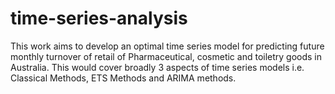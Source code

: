 # time-series-analysis
This work aims to develop an optimal time series model for predicting future monthly turnover of retail of Pharmaceutical, cosmetic and toiletry goods in Australia. This would cover broadly 3 aspects of time series models i.e. Classical Methods, ETS Methods and ARIMA methods. 
